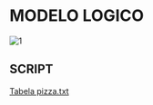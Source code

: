# MODELO LOGICO



![1](https://github.com/CplGustavo/Pizzaria/assets/144744164/30c3eec4-60ab-47ab-bd9b-7cf908bb1d0e)



## SCRIPT
[Tabela pizza.txt](https://github.com/CplGustavo/Pizzaria/files/12919958/Tabela.pizza.txt)
